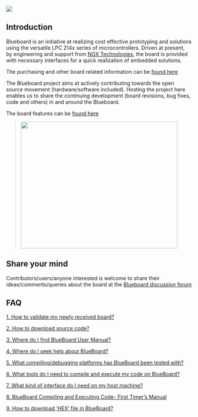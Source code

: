 [![](http://blueboard-lpc214x.googlecode.com/files/BlueBoard.jpg)](http://shop.ngxtechnologies.com/product_info.php?products_id=28)
## Introduction ##

Blueboard is an initiative at realizing cost effective prototyping and solutions using the versatile LPC 214x series of microcontrollers. Driven at present, by engineering and support from [NGX Technologies](http://www.ngxtechnologies.com/), the board is provided with necessary interfaces for a quick realization of embedded solutions.

The purchasing and other board related information can be [found here](http://shop.ngxtechnologies.com/)

The Blueboard project aims at actively contributing towards the open source movement (hardware/software included). Hosting the project here enables us to share the continuing development (board revisions, bug fixes, code and others) in and around the Blueboard.

The board features can be [found here](http://blueboard-lpc214x.googlecode.com/files/BlueBoard_lpc2148.pdf)
> <a href='http://www.youtube.com/watch?feature=player_embedded&v=lV5wRTeRFcs' target='_blank'><img src='http://img.youtube.com/vi/lV5wRTeRFcs/0.jpg' width='425' height=344 /></a>
## Share your mind ##

Contributors/users/anyone interested is welcome to share their ideas/comments/queries about the board at the [Blueboard discussion forum](http://groups.google.com/group/blueboard-lpc214x)


## **FAQ** ##
[1. How to validate my newly received board?](http://code.google.com/p/blueboard-lpc214x/wiki/BoardValidation?ts=1247823297&updated=BoardValidation/)

[2. How to download source code?](http://code.google.com/p/blueboard-lpc214x/wiki/SampleCode?ts=1247828293&updated=SampleCode/)

[3. Where do I find BlueBoard User Manual?](http://code.google.com/p/blueboard-lpc214x/wiki/UserManual?ts=1247817819&updated=UserManual/)

[4. Where do I seek help about BlueBoard?](http://groups.google.co.in/group/blueboard-lpc214x/topics?hl=en&start=/)

[5. What compiling/debugging platforms has BlueBoard been tested with?](http://code.google.com/p/blueboard-lpc214x/wiki/Compilers_Debuggers?ts=1247827103&updated=Compilers_Debuggers/)

[6. What tools do I need to compile and execute my code on BlueBoard?](http://code.google.com/p/blueboard-lpc214x/wiki/Tools?ts=1247823900&updated=Tools/)

[7. What kind of interface do I need on my host machine?](http://code.google.com/p/blueboard-lpc214x/wiki/HostInterface?ts=1247824210&updated=HostInterface/)

[8. BlueBoard Compiling and Executing Code- First Timer’s Manual](http://code.google.com/p/blueboard-lpc214x/wiki/Compiling_Executing?ts=1247824573&updated=Compiling_Executing/)

[9. How to download ‘HEX’ file in BlueBoard?](http://code.google.com/p/blueboard-lpc214x/wiki/HexFileDownload?ts=1247826795&updated=HexFileDownload/)